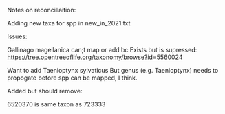 Notes on reconcillaition:

Adding new taxa for spp in new_in_2021.txt


Issues:


Gallinago magellanica can;t map or add bc
Exists but is supressed:
https://tree.opentreeoflife.org/taxonomy/browse?id=5560024



Want to add Taenioptynx sylvaticus
    But genus (e.g. Taenioptynx) needs to propogate before spp can be mapped, I think.



Added but should remove:

6520370 is same taxon as 723333